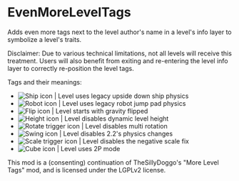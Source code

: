 # EvenMoreLevelTags

Adds <cl>even more</c> tags next to the level author's name in a level's info layer to symbolize a level's traits.

Disclaimer: Due to various technical limitations, not all levels will receive this treatment. Users will also benefit from exiting and re-entering the level info layer to correctly re-position the level tags.

Tags and their meanings:
- ![Ship icon](frame:portal_04_extra_2_001.png&scale:0.85) | Level uses legacy upside down ship physics
- ![Robot icon](frame:portal_14_extra_2_001.png&scale:0.85) | Level uses legacy robot jump pad physics
- ![Flip icon](frame:portal_02_extra_2_001.png&scale:0.85) | Level starts with gravity flipped
- ![Height icon](frame:portal_19_extra_2_001.png&scale:0.85) | Level disables dynamic level height
- ![Rotate trigger icon](frame:edit_eRotateComBtn_001.png&scale:0.35) | Level disables multi rotation
- ![Swing icon](frame:portal_18_extra_2_001.png&scale:0.85) | Level disables 2.2's physics changes
- ![Scale trigger icon](frame:edit_eScaleComBtn_001.png&scale:0.35) | Level disables the negative scale fix
- ![Cube icon](frame:portal_03_extra_2_001.png&scale:0.85) | Level uses 2P mode

This mod is a (consenting) continuation of TheSillyDoggo's "More Level Tags" mod, and is licensed under the LGPLv2 license.